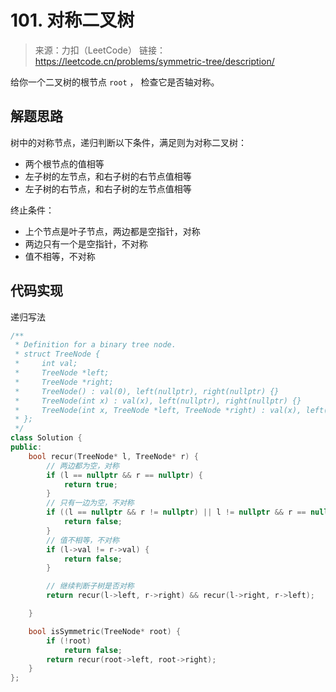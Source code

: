 ﻿# 101. 对称二叉树
> 来源：力扣（LeetCode）
链接：https://leetcode.cn/problems/symmetric-tree/description/

给你一个二叉树的根节点 `root` ， 检查它是否轴对称。


## 解题思路
树中的对称节点，递归判断以下条件，满足则为对称二叉树：
- 两个根节点的值相等
- 左子树的左节点，和右子树的右节点值相等
- 左子树的右节点，和右子树的左节点值相等

终止条件：
- 上个节点是叶子节点，两边都是空指针，对称
- 两边只有一个是空指针，不对称
- 值不相等，不对称

## 代码实现
递归写法
```cpp
/**
 * Definition for a binary tree node.
 * struct TreeNode {
 *     int val;
 *     TreeNode *left;
 *     TreeNode *right;
 *     TreeNode() : val(0), left(nullptr), right(nullptr) {}
 *     TreeNode(int x) : val(x), left(nullptr), right(nullptr) {}
 *     TreeNode(int x, TreeNode *left, TreeNode *right) : val(x), left(left), right(right) {}
 * };
 */
class Solution {
public:
    bool recur(TreeNode* l, TreeNode* r) {
        // 两边都为空，对称
        if (l == nullptr && r == nullptr) {
            return true;
        }
        // 只有一边为空，不对称
        if ((l == nullptr && r != nullptr) || l != nullptr && r == nullptr) {
            return false;
        }
        // 值不相等，不对称
        if (l->val != r->val) {
            return false;
        }

        // 继续判断子树是否对称
        return recur(l->left, r->right) && recur(l->right, r->left);

    }

    bool isSymmetric(TreeNode* root) {
        if (!root)
            return false;
        return recur(root->left, root->right);
    }
};
```


